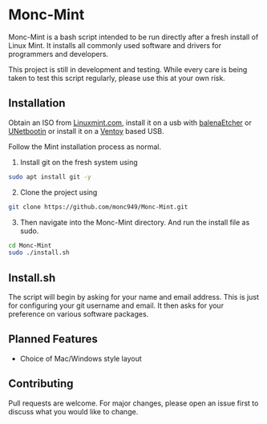 # Monc-Mint

Monc-Mint is a bash script intended to be run directly after a fresh install of Linux Mint. It installs all commonly used software and drivers for programmers and developers.

This project is still in development and testing. While every care is being taken to test this script regularly, please use this at your own risk.

## Installation

Obtain an ISO from [Linuxmint.com](https://linuxmint.com/download.php), install it on a usb with [balenaEtcher](https://www.balena.io/etcher/) or [UNetbootin](https://unetbootin.github.io/) or install it on a [Ventoy](https://www.ventoy.net/en/doc_start.html) based USB.

Follow the Mint installation process as normal.

1. Install git on the fresh system using

```bash
sudo apt install git -y
```

2. Clone the project using

```bash
git clone https://github.com/monc949/Monc-Mint.git
```

3. Then navigate into the Monc-Mint directory.
   And run the install file as sudo.

```bash
cd Monc-Mint
sudo ./install.sh
```

## Install.sh

The script will begin by asking for your name and email address. This is just for configuring your git username and email. It then asks for your preference on various software packages.

## Planned Features

- Choice of Mac/Windows style layout

## Contributing

Pull requests are welcome. For major changes, please open an issue first to discuss what you would like to change.
